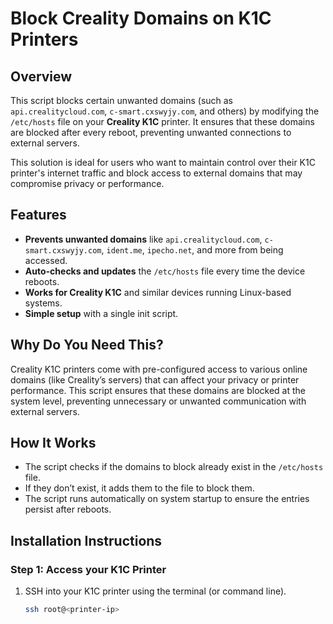 # Block Creality Domains on K1C Printers

## Overview
This script blocks certain unwanted domains (such as `api.crealitycloud.com`, `c-smart.cxswyjy.com`, and others) by modifying the `/etc/hosts` file on your **Creality K1C** printer. It ensures that these domains are blocked after every reboot, preventing unwanted connections to external servers.

This solution is ideal for users who want to maintain control over their K1C printer's internet traffic and block access to external domains that may compromise privacy or performance.

## Features
- **Prevents unwanted domains** like `api.crealitycloud.com`, `c-smart.cxswyjy.com`, `ident.me`, `ipecho.net`, and more from being accessed.
- **Auto-checks and updates** the `/etc/hosts` file every time the device reboots.
- **Works for Creality K1C** and similar devices running Linux-based systems.
- **Simple setup** with a single init script.

## Why Do You Need This?
Creality K1C printers come with pre-configured access to various online domains (like Creality’s servers) that can affect your privacy or printer performance. This script ensures that these domains are blocked at the system level, preventing unnecessary or unwanted communication with external servers.

## How It Works
- The script checks if the domains to block already exist in the `/etc/hosts` file.
- If they don’t exist, it adds them to the file to block them.
- The script runs automatically on system startup to ensure the entries persist after reboots.

## Installation Instructions
### Step 1: Access your K1C Printer
1. SSH into your K1C printer using the terminal (or command line).
   ```bash
   ssh root@<printer-ip>

